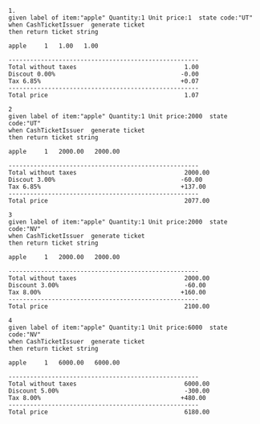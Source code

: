     1. 
    given label of item:"apple" Quantity:1 Unit price:1  state code:"UT"
    when CashTicketIssuer  generate ticket
    then return ticket string
    
    apple     1   1.00   1.00
    
    -----------------------------------------------------
    Total without taxes                              1.00
    Discout 0.00%                                   -0.00
    Tax 6.85%                                       +0.07
    -----------------------------------------------------
    Total price                                      1.07
    
    2
    given label of item:"apple" Quantity:1 Unit price:2000  state code:"UT"
    when CashTicketIssuer  generate ticket
    then return ticket string 
    
    apple     1   2000.00   2000.00
    
    -----------------------------------------------------
    Total without taxes                              2000.00
    Discout 3.00%                                   -60.00
    Tax 6.85%                                       +137.00
    -----------------------------------------------------
    Total price                                      2077.00
    
    3
    given label of item:"apple" Quantity:1 Unit price:2000  state code:"NV"
    when CashTicketIssuer  generate ticket
    then return ticket string 
    
    apple     1   2000.00   2000.00
    
    -----------------------------------------------------
    Total without taxes                              2000.00
    Discount 3.00%                                   -60.00
    Tax 8.00%                                       +160.00
    -----------------------------------------------------
    Total price                                      2100.00
    
    4
    given label of item:"apple" Quantity:1 Unit price:6000  state code:"NV"
    when CashTicketIssuer  generate ticket
    then return ticket string 
    
    apple     1   6000.00   6000.00
    
    -----------------------------------------------------
    Total without taxes                              6000.00
    Discount 5.00%                                   -300.00
    Tax 8.00%                                       +480.00
    -----------------------------------------------------
    Total price                                      6180.00